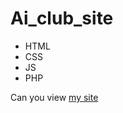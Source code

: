 # Ai_club_site
- HTML
- CSS
- JS
- PHP

Can you view [my site](https://kamilyakamirdinova.github.io/Ai_club_site/)
